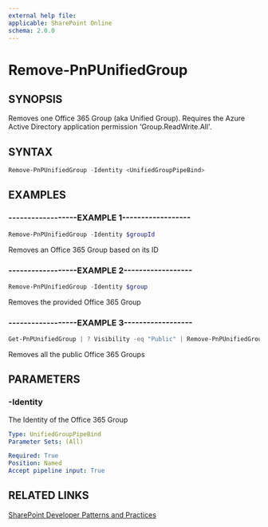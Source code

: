 ```yaml
---
external help file:
applicable: SharePoint Online
schema: 2.0.0
---
```

# Remove-PnPUnifiedGroup

## SYNOPSIS
Removes one Office 365 Group (aka Unified Group). Requires the Azure Active Directory application permission 'Group.ReadWrite.All'.

## SYNTAX 

```powershell
Remove-PnPUnifiedGroup -Identity <UnifiedGroupPipeBind>
```

## EXAMPLES

### ------------------EXAMPLE 1------------------
```powershell
Remove-PnPUnifiedGroup -Identity $groupId
```

Removes an Office 365 Group based on its ID

### ------------------EXAMPLE 2------------------
```powershell
Remove-PnPUnifiedGroup -Identity $group
```

Removes the provided Office 365 Group

### ------------------EXAMPLE 3------------------
```powershell
Get-PnPUnifiedGroup | ? Visibility -eq "Public" | Remove-PnPUnifiedGroup
```

Removes all the public Office 365 Groups

## PARAMETERS

### -Identity
The Identity of the Office 365 Group

```yaml
Type: UnifiedGroupPipeBind
Parameter Sets: (All)

Required: True
Position: Named
Accept pipeline input: True
```

## RELATED LINKS

[SharePoint Developer Patterns and Practices](https://aka.ms/sppnp)